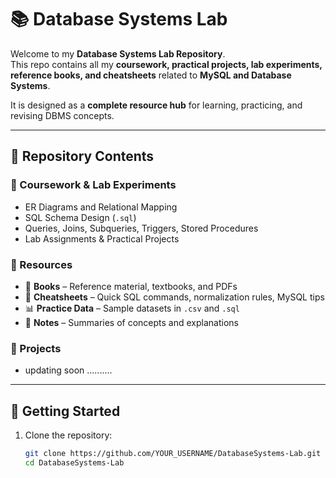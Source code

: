 # 📚 Database Systems Lab  

Welcome to my **Database Systems Lab Repository**.  
This repo contains all my **coursework, practical projects, lab experiments, reference books, and cheatsheets** related to **MySQL and Database Systems**.  

It is designed as a **complete resource hub** for learning, practicing, and revising DBMS concepts.  

---

## 🔹 Repository Contents  

### 📂 Coursework & Lab Experiments  
- ER Diagrams and Relational Mapping  
- SQL Schema Design (`.sql`)  
- Queries, Joins, Subqueries, Triggers, Stored Procedures  
- Lab Assignments & Practical Projects  

### 📂 Resources  
- 📘 **Books** – Reference material, textbooks, and PDFs  
- 📑 **Cheatsheets** – Quick SQL commands, normalization rules, MySQL tips  
- 📊 **Practice Data** – Sample datasets in `.csv` and `.sql`  
- 📝 **Notes** – Summaries of concepts and explanations  

### 📂 Projects  
- updating soon ..........

---

## 🔹 Getting Started  

1. Clone the repository:  
   ```bash
   git clone https://github.com/YOUR_USERNAME/DatabaseSystems-Lab.git
   cd DatabaseSystems-Lab
